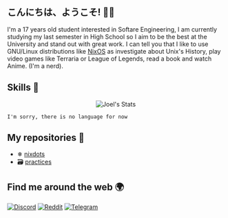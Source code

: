 ## こんにちは、ようこそ! 👋🏻

I'm a 17 years old student interested in Softare Engineering, I am currently studying my last semester in High School so I aim to be the best at the University and stand out with great work. I can tell you that I like to use GNU/Linux distributions like [NixOS](https://nixos.org/) as investigate about Unix's History, play video games like Terraria or League of Legends, read a book and watch Anime. (I'm a nerd). 

## Skills 🚀

<p align="center"> <img src="https://github-readme-stats.vercel.app/api?username=HBlanqueto&show_icons=true&theme=white" alt="Joel's Stats" /> 

```
I'm sorry, there is no language for now
```

## My repositories 🦾

- ❄ [nixdots](https://github.com/HBlanqueto/nixdots)
- 🗃 [practices](https://github.com/HBlanqueto/practices)

## Find me around the web 🌍

[![Discord](https://img.shields.io/badge/Discord-748add?style=for-the-badge&logo=discord&logoColor=white&style=flat)](https://www.reddit.com/user/HBlanqueto/)  [![Reddit](https://img.shields.io/badge/Reddit-ff4400?style=for-the-badge&logo=reddit&logoColor=white&style=flat)](https://www.reddit.com/user/HBlanqueto/) 
[![Telegram](https://img.shields.io/badge/Telegram-2CA5E0?style=for-the-badge&logo=telegram&logoColor=white&style=flat)](https://t.me/unixlovers)  
